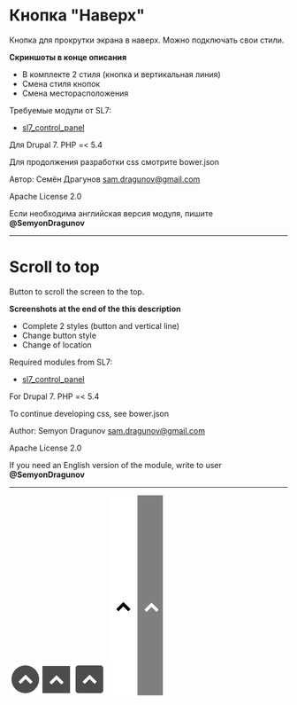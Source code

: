 # Кнопка "Наверх"

Кнопка для прокрутки экрана в наверх. Можно подключать свои стили.

**Скриншоты в конце описания**

* В комплекте 2 стиля (кнопка и вертикальная линия)
* Смена стиля кнопок
* Смена месторасположения

Требуемые модули от SL7:
* [sl7_control_panel](https://github.com/SemyonDragunov/sl7_control_panel)

Для Drupal 7. PHP =< 5.4

Для продолжения разработки css смотрите bower.json

Автор: Семён Драгунов [sam.dragunov@gmail.com](sam.dragunov@gmail.com)

Apache License 2.0

Если необходима английская версия модуля, пишите **@SemyonDragunov**

***
# Scroll to top

Button to scroll the screen to the top.

**Screenshots at the end of the this description**

* Complete 2 styles (button and vertical line)
* Change button style
* Change of location

Required modules from SL7:
* [sl7_control_panel](https://github.com/SemyonDragunov/sl7_control_panel)

For Drupal 7. PHP =< 5.4

To continue developing css, see bower.json

Author: Semyon Dragunov [sam.dragunov@gmail.com](sam.dragunov@gmail.com)

Apache License 2.0

If you need an English version of the module, write to user **@SemyonDragunov**

***
![screenshot](screenshot_1.png)
![screenshot](screenshot_2.png)